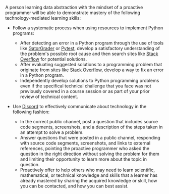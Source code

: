 A person learning data abstraction with the mindset of a proactive programmer
will be able to demonstrate mastery of the following technology-mediated
learning skills:

- Follow a systematic process when using resources to implement Python programs:
    - After detecting an error in a Python program through the use of tools like
      [GatorGrader](https://github.com/GatorEducator/gatorgrader) or
      [Pytest](https://docs.pytest.org/), develop a satisfactory understanding
      of the problem's possible root cause and then search sites like [Stack
      Overflow](https://stackoverflow.com/) for potential solutions.
    - After evaluating suggested solutions to a programming problem that
      originate from sites like [Stack Overflow](https://stackoverflow.com/),
      develop a way to fix an error in a Python program.
    - Independently develop solutions to Python programming problems even if the
      specifical technical challenge that you face was not previously covered in
      a course session or as part of your prior review of technical content.

- Use [Discord](https://discord.com/) to effectively communicate about
  technology in the following fashion:
    - In the correct public channel, post a question that includes source
      code segments, screenshots, and a description of the steps taken in an
      attempt to solve a problem.
    - Answer questions that were posted in a public channel, responding with
      source code segments, screenshots, and links to external references,
      pointing the proactive programmer who asked the question in the right
      direction without solving the problem for them and limiting their
      opportunity to learn more about the topic in question.
    - Proactively offer to help others who may need to learn scientific,
      mathematical, or technical knowledge and skills that a learner has already
      mastered by sharing the acquired knowledge or skill, how you can be
      contacted, and how you can best assist.
